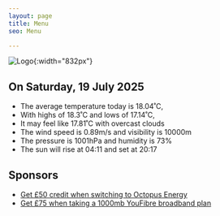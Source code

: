 ```yaml
---
layout: page
title: Menu
seo: Menu

---
```


![Logo](/images/logo.jpg){:width="832px"}

<!-- weather_marker starts -->
## On Saturday, 19 July 2025

- The average temperature today is 18.04˚C,
- With highs of 18.3˚C and lows of 17.14˚C,
- It may feel like 17.81˚C with overcast clouds
- The wind speed is 0.89m/s and visibility is 10000m
- The pressure is 1001hPa and humidity is 73%
- The sun will rise at 04:11 and set at 20:17

<!-- weather_marker ends -->

## Sponsors

- [Get £50 credit when switching to Octopus Energy](https://bit.ly/3oD1nnS)
- [Get £75 when taking a 1000mb YouFibre broadband plan](https://aklam.io/91zWhU?)
